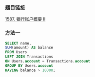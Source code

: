 ### 题目链接
[1587. 银行账户概要 II](https://leetcode.cn/problems/bank-account-summary-ii)

### 方法一
```SQL
SELECT name,
SUM(amount) AS balance
FROM Users
LEFT JOIN Transactions
ON Users.account = Transactions.account
GROUP BY Users.account
HAVING balance > 10000;
```